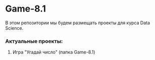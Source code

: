 # Game-8.1
В этом репозитории мы будем размещать проекты для курса Data Science.

### Актуальные проекты:
1. Игра "Угадай число" (папка Game-8.1)
